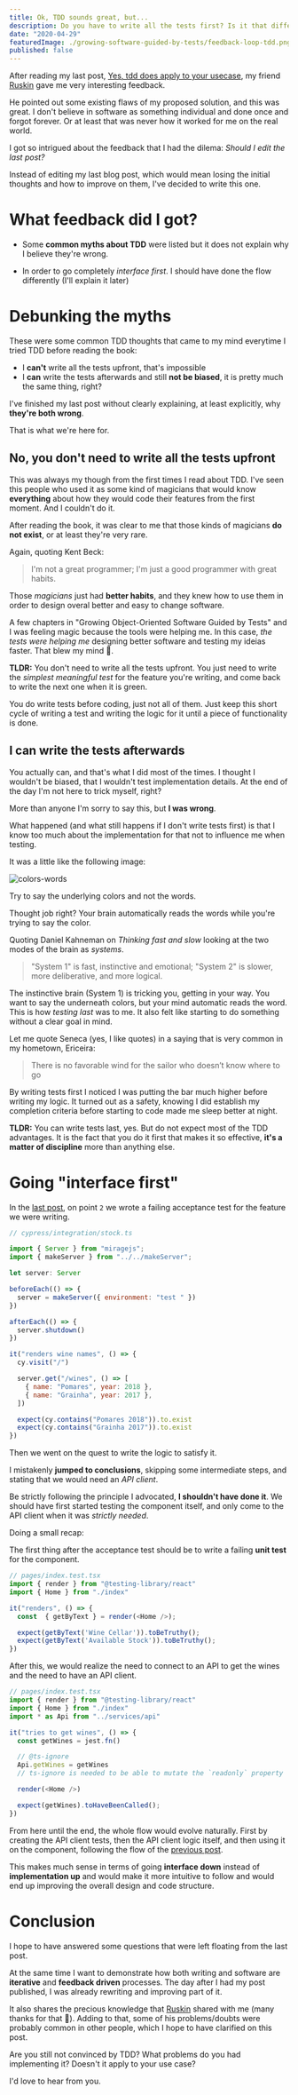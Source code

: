 ```yaml
---
title: Ok, TDD sounds great, but...
description: Do you have to write all the tests first? Is it that different if you write them afterwards?
date: "2020-04-29"
featuredImage: ./growing-software-guided-by-tests/feedback-loop-tdd.png
published: false
---
```


After reading my last post, [Yes, tdd does apply to your usecase](https://alexandrempsantos.com/yes-tdd-does-apply-to-your-usecase/), my friend [Ruskin](https://twitter.com/jonnyparris) gave me very interesting feedback.

He pointed out some existing flaws of my proposed solution, and this was great. I don't believe in software as something individual and done once and forgot forever. Or at least that was never how it worked for me on the real world.

I got so intrigued about the feedback that I had the dilema: _Should I edit the last post?_

Instead of editing my last blog post, which would mean losing the initial thoughts and how to improve on them, I've decided to write this one.

# What feedback did I got?

- Some **common myths about TDD** were listed but it does not explain why I believe they're wrong.

- In order to go completely _interface first_. I should have done the flow differently (I'll explain it later)

# Debunking the myths

These were some common TDD thoughts that came to my mind everytime I tried TDD before reading the book:

- I **can't** write all the tests upfront, that's impossible
- I **can** write the tests afterwards and still **not be biased**, it is pretty much the same thing, right?

I've finished my last post without clearly explaining, at least explicitly, why **they're both wrong**.

That is what we're here for.

## No, you don't need to write all the tests upfront

This was always my though from the first times I read about TDD. I've seen this people who used it as some kind of magicians that would know **everything** about how they would code their features from the first moment. And I couldn't do it.

After reading the book, it was clear to me that those kinds of magicians **do not exist**, or at least they're very rare.

Again, quoting Kent Beck:

> I'm not a great programmer; I'm just a good programmer with great habits.

Those _magicians_ just had **better habits**, and they knew how to use them in order to design overal better and easy to change software.

A few chapters in "Growing Object-Oriented Software Guided by Tests" and I was feeling magic because the tools were helping me. In this case, _the tests were helping me_ designing better software and testing my ideias faster. That blew my mind 🤯.

**TLDR:** You don't need to write all the tests upfront. You just need to write the _simplest meaningful test_ for the feature you're writing, and come back to write the next one when it is green.

You do write tests before coding, just not all of them. Just keep this short cycle of writing a test and writing the logic for it until a piece of functionality is done.

## I can write the tests afterwards

You actually can, and that's what I did most of the times. I thought I wouldn't be biased, that I wouldn't test implementation details. At the end of the day I'm not here to trick myself, right?

More than anyone I'm sorry to say this, but **I was wrong**.

What happened (and what still happens if I don't write tests first) is that I know too much about the implementation for that not to influence me when testing.

It was a little like the following image:

![colors-words](./common-tdd-myths/colors-words.jpg)

Try to say the underlying colors and not the words.

Thought job right? Your brain automatically reads the words while you're trying to say the color.

Quoting Daniel Kahneman on _Thinking fast and slow_ looking at the two modes of the brain as _systems_.

> "System 1" is fast, instinctive and emotional; "System 2" is slower, more deliberative, and more logical.

The instinctive brain (System 1) is tricking you, getting in your way. You want to say the underneath colors, but your mind automatic reads the word. This is how _testing last_ was to me. It also felt like starting to do something without a clear goal in mind.

Let me quote Seneca (yes, I like quotes) in a saying that is very common in my hometown, Ericeira:

> There is no favorable wind for the sailor who doesn’t know where to go

By writing tests first I noticed I was putting the bar much higher before writing my logic. It turned out as a safety, knowing I did establish my completion criteria before starting to code made me sleep better at night.

**TLDR:** You can write tests last, yes. But do not expect most of the TDD advantages. It is the fact that you do it first that makes it so effective, **it's a matter of discipline** more than anything else.

# Going "interface first"

In the [last post](https://alexandrempsantos.com/yes-tdd-does-apply-to-your-usecase/), on point `2` we wrote a failing acceptance test for the feature we were writing.

```js
// cypress/integration/stock.ts

import { Server } from "miragejs";
import { makeServer } from "../../makeServer";

let server: Server

beforeEach(() => {
  server = makeServer({ environment: "test " })
})

afterEach(() => {
  server.shutdown()
})

it("renders wine names", () => {
  cy.visit("/")

  server.get("/wines", () => [
    { name: "Pomares", year: 2018 },
    { name: "Grainha", year: 2017 },
  ])

  expect(cy.contains("Pomares 2018")).to.exist
  expect(cy.contains("Grainha 2017")).to.exist
})
```

Then we went on the quest to write the logic to satisfy it.

I mistakenly **jumped to conclusions**, skipping some intermediate steps, and stating that we would need an _API client_.

Be strictly following the principle I advocated, **I shouldn't have done it**. We should have first started testing the component itself, and only come to the API client when it was _strictly needed_.

Doing a small recap:

The first thing after the acceptance test should be to write a failing **unit test** for the component.

```js
// pages/index.test.tsx
import { render } from "@testing-library/react"
import { Home } from "./index"

it("renders", () => {
  const  { getByText } = render(<Home />);

  expect(getByText('Wine Cellar')).toBeTruthy();
  expect(getByText('Available Stock')).toBeTruthy();
})

```

After this, we would realize the need to connect to an API to get the wines and the need to have an API client.

```js
// pages/index.test.tsx
import { render } from "@testing-library/react"
import { Home } from "./index"
import * as Api from "../services/api"

it("tries to get wines", () => {
  const getWines = jest.fn()

  // @ts-ignore
  Api.getWines = getWines
  // ts-ignore is needed to be able to mutate the `readonly` property

  render(<Home />)

  expect(getWines).toHaveBeenCalled();
})

```

From here until the end, the whole flow would evolve naturally. First by creating the API client tests, then the API client logic itself, and then using it on the component, following the flow of the [previous post](https://alexandrempsantos.com/yes-tdd-does-apply-to-your-usecase/).



This makes much sense in terms of going **interface down** instead of **implementation up** and would make it more intuitive to follow and would end up improving the overall design and code structure.

# Conclusion

I hope to have answered some questions that were left floating from the last post.

At the same time I want to demonstrate how both writing and software are **iterative** and **feedback driven** processes. The day after I had my post published, I was already rewriting and improving part of it.

It also shares the precious knowledge that [Ruskin](https://twitter.com/jonnyparris) shared with me (many thanks for that 🙏). Adding to that, some of his problems/doubts were probably common in other people, which I hope to have clarified on this post.

Are you still not convinced by TDD? What problems do you had implementing it? Doesn't it apply to your use case?

I'd love to hear from you.
